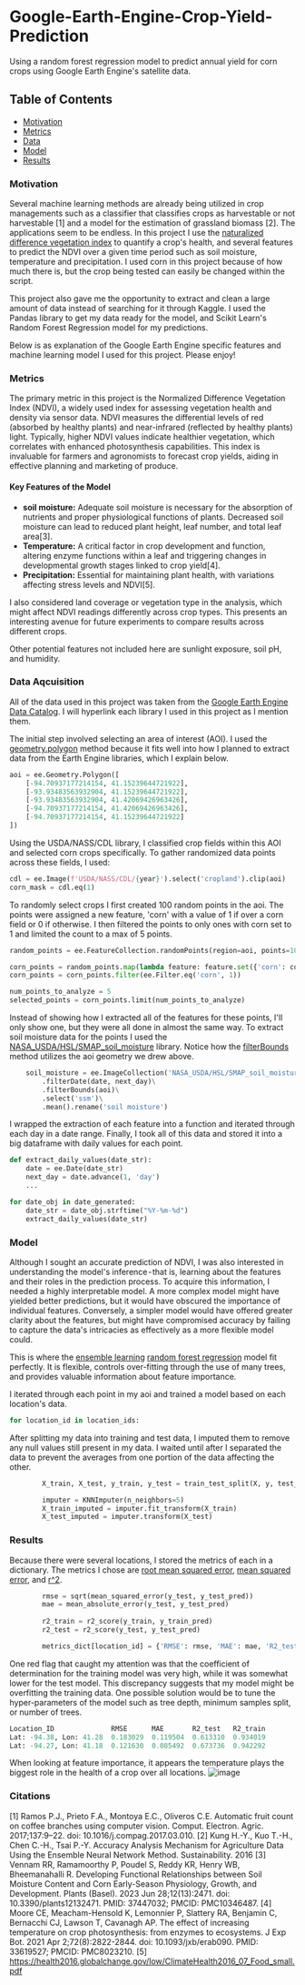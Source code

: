 # Google-Earth-Engine-Crop-Yield-Prediction
Using a random forest regression model to predict annual yield for corn crops using Google Earth Engine's satellite data. 

## Table of Contents
* [Motivation](#motivation)
* [Metrics](#metrics)
* [Data](#data)
* [Model](#model)
* [Results](#results)

### Motivation
Several machine learning methods are already being utilized in crop managements such as a classifier that classifies crops as harvestable or not harvestable [1] and a model for the estimation of grassland biomass [2]. The applications seem to be endless. In this project I use the [naturalized difference vegetation index](https://en.wikipedia.org/wiki/Normalized_difference_vegetation_index) to quantify a crop's health, and several features to predict the NDVI over a given time period such as soil moisture, temperature and precipitation. I used corn in this project because of how much there is, but the crop being tested can easily be changed within the script. 

This project also gave me the opportunity to extract and clean a large amount of data instead of searching for it through Kaggle. I used the Pandas library to get my data ready for the model, and Scikit Learn's Random Forest Regression model for my predictions. 

Below is as explanation of the Google Earth Engine specific features and machine learning model I used for this project. Please enjoy! 

### Metrics
The primary metric in this project is the Normalized Difference Vegetation Index (NDVI), a widely used index for assessing vegetation health and density via sensor data. NDVI measures the differential levels of red (absorbed by healthy plants) and near-infrared (reflected by healthy plants) light. Typically, higher NDVI values indicate healthier vegetation, which correlates with enhanced photosynthesis capabilities. This index is invaluable for farmers and agronomists to forecast crop yields, aiding in effective planning and marketing of produce.

#### Key Features of the Model
* **soil moisture:** Adequate soil moisture is necessary for the absorption of nutrients and proper physiological functions of plants. Decreased soil moisture can lead to reduced plant height, leaf number, and total leaf area[3].
* **Temperature:** A critical factor in crop development and function, altering enzyme functions within a leaf and triggering changes in developmental growth stages linked to crop yield[4].
* **Precipitation:** Essential for maintaining plant health, with variations affecting stress levels and NDVI[5].

I also considered land coverage or vegetation type in the analysis, which might affect NDVI readings differently across crop types. This presents an interesting avenue for future experiments to compare results across different crops.

Other potential features not included here are sunlight exposure, soil pH, and humidity.

### Data Aqcuisition
All of the data used in this project was taken from the [Google Earth Engine Data Catalog](https://developers.google.com/earth-engine/datasets). I will hyperlink each library I used in this project as I mention them.

The initial step involved selecting an area of interest (AOI). I used the [geometry.polygon](https://developers.google.com/earth-engine/apidocs/ee-geometry-polygon) method because it fits well into how I planned to extract data from the Earth Engine libraries, which I explain below.
```python
aoi = ee.Geometry.Polygon([
    [-94.70937177214154, 41.15239644721922],
    [-93.93483563932904, 41.15239644721922],
    [-93.93483563932904, 41.42069426963426],
    [-94.70937177214154, 41.42069426963426],
    [-94.70937177214154, 41.15239644721922]
])
```

Using the USDA/NASS/CDL library, I classified crop fields within this AOI and selected corn crops specifically. To gather randomized data points across these fields, I used:
```python
cdl = ee.Image(f'USDA/NASS/CDL/{year}').select('cropland').clip(aoi)
corn_mask = cdl.eq(1)
```

To randomly select crops I first created 100 random points in the aoi. The points were assigned a new feature, 'corn' with a value of 1 if over a corn field or 0 if otherwise. I then filtered the points to only ones with corn set to 1 and limited the count to a max of 5 points.
```python
random_points = ee.FeatureCollection.randomPoints(region=aoi, points=100, seed=42)

corn_points = random_points.map(lambda feature: feature.set({'corn': corn_mask.reduceRegion(ee.Reducer.first(), feature.geometry(), 30)}))
corn_points = corn_points.filter(ee.Filter.eq('corn', 1))

num_points_to_analyze = 5
selected_points = corn_points.limit(num_points_to_analyze)
```

Instead of showing how I extracted all of the features for these points, I'll only show one, but they were all done in almost the same way. To extract soil moisture data for the points I used the [NASA_USDA/HSL/SMAP_soil_moisture](https://explorer.earthengine.google.com/#detail/NASA_USDA%2FHSL%2FSMAP_soil_moisture) library. Notice how the [filterBounds](https://developers.google.com/earth-engine/apidocs/ee-imagecollection-filterbounds) method  utilizes the aoi geometry we drew above. 

```python
    soil_moisture = ee.ImageCollection('NASA_USDA/HSL/SMAP_soil_moisture')\
        .filterDate(date, next_day)\
        .filterBounds(aoi)\
        .select('ssm')\
        .mean().rename('soil moisture')
```

I wrapped the extraction of each feature into a function and iterated through each day in a date range. Finally, I took all of this data and stored it into a big dataframe with daily values for each point. 
```python
def extract_daily_values(date_str):
    date = ee.Date(date_str)
    next_day = date.advance(1, 'day')
    ...

for date_obj in date_generated:
    date_str = date_obj.strftime("%Y-%m-%d")
    extract_daily_values(date_str)
```

### Model
Although I sought an accurate prediction of NDVI, I was also interested in understanding the model's inference - that is, learning about the features and their roles in the prediction process. To acquire this information, I needed a highly interpretable model. A more complex model might have yielded better predictions, but it would have obscured the importance of individual features. Conversely, a simpler model would have offered greater clarity about the features, but might have compromised accuracy by failing to capture the data's intricacies as effectively as a more flexible model could. 

This is where the [ensemble learning](https://en.wikipedia.org/wiki/Ensemble_learning) [random forest regression](https://scikit-learn.org/stable/modules/generated/sklearn.ensemble.RandomForestRegressor.html) model fit perfectly. It is flexible, controls over-fitting through the use of many trees, and provides valuable information about feature importance.

I iterated through each point in my aoi and trained a model based on each location's data. 
```python
for location_id in location_ids:
```

After splitting my data into training and test data, I imputed them to remove any null values still present in my data. I waited until after I separated the data to prevent the averages from one portion of the data affecting the other. 
```python
        X_train, X_test, y_train, y_test = train_test_split(X, y, test_size=0.3, random_state=42)

        imputer = KNNImputer(n_neighbors=5)
        X_train_imputed = imputer.fit_transform(X_train)
        X_test_imputed = imputer.transform(X_test)
```

### Results
Because there were several locations, I stored the metrics of each in a dictionary. The metrics I chose are [root mean squared error](https://en.wikipedia.org/wiki/Root-mean-square_deviation), [mean squared error](https://en.wikipedia.org/wiki/Mean_squared_error), and [r^2](https://en.wikipedia.org/wiki/Coefficient_of_determination). 
```python
        rmse = sqrt(mean_squared_error(y_test, y_test_pred))
        mae = mean_absolute_error(y_test, y_test_pred)
        
        r2_train = r2_score(y_train, y_train_pred)
        r2_test = r2_score(y_test, y_test_pred)

        metrics_dict[location_id] = {'RMSE': rmse, 'MAE': mae, 'R2_test': r2_test, 'R2_train': r2_train}
```
One red flag that caught my attention was that the coefficient of determination for the training model was very high, while it was somewhat lower for the test model. This discrepancy suggests that my model might be overfitting the training data. One possible solution would be to tune the hyper-parameters of the model such as tree depth, minimum samples split, or number of trees.

```python
Location_ID              RMSE      MAE       R2_test   R2_train
Lat: -94.38, Lon: 41.28  0.183029  0.119504  0.613310  0.934019
Lat: -94.27, Lon: 41.18  0.121630  0.085492  0.673736  0.942292
```

When looking at feature importance, it appears the temperature plays the biggest role in the health of a crop over all locations.
![image](https://github.com/gbarbosa99/Google-Earth-Engine-Crop-Yield-Prediction/assets/99455542/5dfbe6f8-5673-4886-b0e0-6170f94965b8)

### Citations
[1] Ramos P.J., Prieto F.A., Montoya E.C., Oliveros C.E. Automatic fruit count on coffee branches using computer vision. Comput. Electron. Agric. 2017;137:9–22. doi: 10.1016/j.compag.2017.03.010.
[2] Kung H.-Y., Kuo T.-H., Chen C.-H., Tsai P.-Y. Accuracy Analysis Mechanism for Agriculture Data Using the Ensemble Neural Network Method. Sustainability. 2016
[3] Vennam RR, Ramamoorthy P, Poudel S, Reddy KR, Henry WB, Bheemanahalli R. Developing Functional Relationships between Soil Moisture Content and Corn Early-Season Physiology, Growth, and Development. Plants (Basel). 2023 Jun 28;12(13):2471. doi: 10.3390/plants12132471. PMID: 37447032; PMCID: PMC10346487.
[4] Moore CE, Meacham-Hensold K, Lemonnier P, Slattery RA, Benjamin C, Bernacchi CJ, Lawson T, Cavanagh AP. The effect of increasing temperature on crop photosynthesis: from enzymes to ecosystems. J Exp Bot. 2021 Apr 2;72(8):2822-2844. doi: 10.1093/jxb/erab090. PMID: 33619527; PMCID: PMC8023210.
[5] https://health2016.globalchange.gov/low/ClimateHealth2016_07_Food_small.pdf
